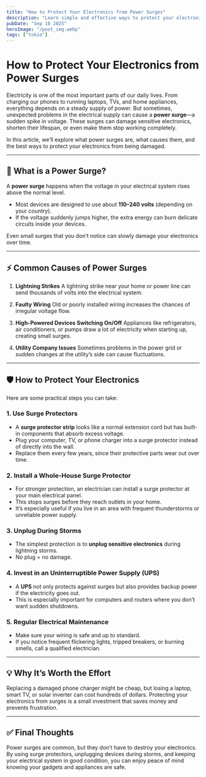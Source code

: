 ```yaml
---
title: "How to Protect Your Electronics from Power Surges"
description: "Learn simple and effective ways to protect your electronics from power surges. Discover the causes of surges, how they damage devices, and the best protection methods including surge protectors, UPS, and proper maintenance."
pubDate: "Sep 10 2025"
heroImage: "/post_img.webp"
tags: ["tokio"]
---
```


# How to Protect Your Electronics from Power Surges

Electricity is one of the most important parts of our daily lives. From charging our phones to running laptops, TVs, and home appliances, everything depends on a steady supply of power. But sometimes, unexpected problems in the electrical supply can cause a **power surge**—a sudden spike in voltage. These surges can damage sensitive electronics, shorten their lifespan, or even make them stop working completely.

In this article, we’ll explore what power surges are, what causes them, and the best ways to protect your electronics from being damaged.

---

## 🔌 What is a Power Surge?

A **power surge** happens when the voltage in your electrical system rises above the normal level.

* Most devices are designed to use about **110–240 volts** (depending on your country).
* If the voltage suddenly jumps higher, the extra energy can burn delicate circuits inside your devices.

Even small surges that you don’t notice can slowly damage your electronics over time.

---

## ⚡ Common Causes of Power Surges

1. **Lightning Strikes**
   A lightning strike near your home or power line can send thousands of volts into the electrical system.

2. **Faulty Wiring**
   Old or poorly installed wiring increases the chances of irregular voltage flow.

3. **High-Powered Devices Switching On/Off**
   Appliances like refrigerators, air conditioners, or pumps draw a lot of electricity when starting up, creating small surges.

4. **Utility Company Issues**
   Sometimes problems in the power grid or sudden changes at the utility’s side can cause fluctuations.

---

## 🛡️ How to Protect Your Electronics

Here are some practical steps you can take:

### 1. Use Surge Protectors

* A **surge protector strip** looks like a normal extension cord but has built-in components that absorb excess voltage.
* Plug your computer, TV, or phone charger into a surge protector instead of directly into the wall.
* Replace them every few years, since their protective parts wear out over time.

### 2. Install a Whole-House Surge Protector

* For stronger protection, an electrician can install a surge protector at your main electrical panel.
* This stops surges before they reach outlets in your home.
* It’s especially useful if you live in an area with frequent thunderstorms or unreliable power supply.

### 3. Unplug During Storms

* The simplest protection is to **unplug sensitive electronics** during lightning storms.
* No plug = no damage.

### 4. Invest in an Uninterruptible Power Supply (UPS)

* A **UPS** not only protects against surges but also provides backup power if the electricity goes out.
* This is especially important for computers and routers where you don’t want sudden shutdowns.

### 5. Regular Electrical Maintenance

* Make sure your wiring is safe and up to standard.
* If you notice frequent flickering lights, tripped breakers, or burning smells, call a qualified electrician.

---

## 💡 Why It’s Worth the Effort

Replacing a damaged phone charger might be cheap, but losing a laptop, smart TV, or solar inverter can cost hundreds of dollars. Protecting your electronics from surges is a small investment that saves money and prevents frustration.

---

## ✅ Final Thoughts

Power surges are common, but they don’t have to destroy your electronics. By using surge protectors, unplugging devices during storms, and keeping your electrical system in good condition, you can enjoy peace of mind knowing your gadgets and appliances are safe.
